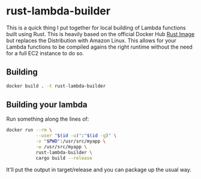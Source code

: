 # rust-lambda-builder

This is a quick thing I put together for local building of Lambda functions built using Rust. This is heavily based on the official Docker Hub [Rust Image](https://hub.docker.com/_/rust) but replaces the Distribution with Amazon Linux. This allows for your Lambda functions to be compiled agains the right runtime without the need for a full EC2 instance to do so.

## Building

```bash
docker build . -t rust-lambda-builder
```

## Building your lambda

Run something along the lines of:

```bash
docker run --rm \
           --user "$(id -u)":"$(id -g)" \
           -v "$PWD":/usr/src/myapp \
           -w /usr/src/myapp \
           rust-lambda-builder \
           cargo build --release
```

It'll put the output in target/release and you can package up the usual way.
